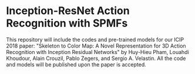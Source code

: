 # Inception-ResNet Action Recognition with SPMFs

This repository will include the codes and pre-trained models for our ICIP 2018 paper: "Skeleton to Color Map: A Novel Representation for 3D Action Recognition with Inception Residual Networks" by Huy-Hieu Pham, Louahdi Khoudour, Alain Crouzil, Pablo Zegers, and Sergio A. Velastin. All the code and models will be published upon the paper is accepted.
